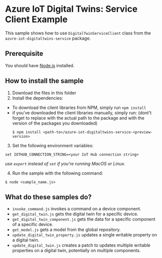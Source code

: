 # Azure IoT Digital Twins: Service Client Example

This sample shows how to use `DigitalTwinServiceClient` class from the `azure-iot-digitaltwins-service` package.

## Prerequisite

You should have [Node.js](https://nodejs.org/en/) installed.

## How to install the sample

1. Download the files in this folder
2. Install the dependencies:
  - To download the client libraries from NPM, simply run `npm install`
  - if you've downloaded the client libraries manually, simply run:
      (dont't forget to replace <path-to> with the actual path to the package and <preview-version> with the version of the packages you downloaded)
      ```
      $ npm install <path-to>/azure-iot-digitaltwins-service-<preview-version>
      ```
3. Set the following environment variables:
```shell
set IOTHUB_CONNECTION_STRING=<your IoT Hub connection string>
```
*use `export` instead of `set` if you're running MacOS or Linux.*


4. Run the sample with the following command:

```
$ node <sample_name.js>
```

## What do these samples do?

- `invoke_command.js` invokes a command on a device component.
- `get_digital_twin.js` gets the digital twin for a specific device.
- `get_digital_twin_component.js` gets the data for a specific component of a specific device.
- `get_model.js` gets a model from the global repository.
- `update_digital_twin_property.js` updates a single writable property on a digital twin.
- `update_digital_twin.js` creates a patch to updates multiple writable properties on a digital twin, potentially on multiple components.
